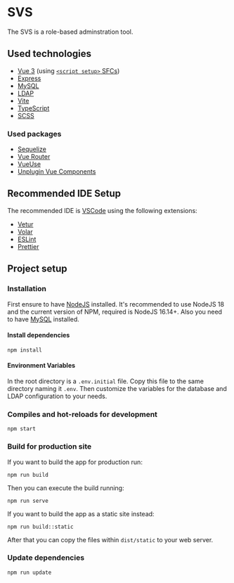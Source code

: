 # SVS

The SVS is a role-based adminstration tool.

## Used technologies

- [Vue 3](https://vuejs.org/) (using [`<script setup>` SFCs](https://vuejs.org/api/sfc-script-setup.html))
- [Express](https://expressjs.com/)
- [MySQL](https://www.mysql.com/)
- [LDAP](https://ldap.com/)
- [Vite](https://vitejs.dev/)
- [TypeScript](https://www.typescriptlang.org/)
- [SCSS](https://sass-lang.com/)

### Used packages

- [Sequelize](https://sequelize.org/)
- [Vue Router](https://router.vuejs.org/)
- [VueUse](https://vueuse.org/)
- [Unplugin Vue Components](https://www.npmjs.com/package/unplugin-vue-components)

## Recommended IDE Setup

The recommended IDE is [VSCode](https://code.visualstudio.com/) using the following extensions:

- [Vetur](https://marketplace.visualstudio.com/items?itemName=octref.vetur)
- [Volar](https://marketplace.visualstudio.com/items?itemName=vue.volar)
- [ESLint](https://marketplace.visualstudio.com/items?itemName=dbaeumer.vscode-eslint)
- [Prettier](https://marketplace.visualstudio.com/items?itemName=esbenp.prettier-vscode)

## Project setup

### Installation

First ensure to have [NodeJS](https://nodejs.org/en/) installed.
It's recommended to use NodeJS 18 and the current version of NPM, required is NodeJS 16.14+.
Also you need to have [MySQL](https://www.mysql.com/) installed.

#### Install dependencies

```
npm install
```

#### Environment Variables

In the root directory is a `.env.initial` file.
Copy this file to the same directory naming it `.env`.
Then customize the variables for the database and LDAP configuration to your needs.

### Compiles and hot-reloads for development

```
npm start
```

### Build for production site

If you want to build the app for production run:

```
npm run build
```

Then you can execute the build running:

```
npm run serve
```

If you want to build the app as a static site instead:

```
npm run build::static
```

After that you can copy the files within `dist/static` to your web server.

### Update dependencies

```
npm run update
```

